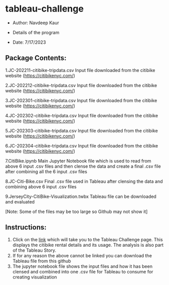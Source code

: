 # tableau-challenge

* Author: Navdeep Kaur

* Details of the program

* Date: 7/17/2023

## Package Contents:
1.JC-202211-citibike-tripdata.csv Input file downloaded from the citibike website (https://citibikenyc.com/)

2.JC-202212-citibike-tripdata.csv Input file downloaded from the citibike website (https://citibikenyc.com/)

3.JC-202301-citibike-tripdata.csv Input file downloaded from the citibike website (https://citibikenyc.com/)

4.JC-202302-citibike-tripdata.csv Input file downloaded from the citibike website (https://citibikenyc.com/)

5.JC-202303-citibike-tripdata.csv Input file downloaded from the citibike website (https://citibikenyc.com/)

6.JC-202304-citibike-tripdata.csv Input file downloaded from the citibike website (https://citibikenyc.com/)

7.CitiBike.ipynb Main Jupyter Notebook file which is used to read from above 6 input .csv files and then clense the data and create a final .csv file after combining all the 6 input .csv files

8.JC-Citi-Bike.csv Final .csv file used in Tableau after clensing the data and combining above 6 input .csv files

9.JerseyCity-CitiBike-Visualization.twbx Tableau file can be downloaded and evaluated

[Note: Some of the files may be too large so Github may not show it]

## Instructions:

1. Click on the [link](https://public.tableau.com/app/profile/navdeep.kaur6193/viz/JerseyCity-CitiBike-Visualization_17103448629560/JerseyCityBikeStory) which will take you to the Tableau Challenge page. This displays the citibike rental details and its usage. The analysis is also part of the Tableau Story.
2. If for any reason the above cannot be linked you can download the Tableau file from this github
3. The jupyter notebook file shows the input files and how it has been clensed and combined into one .csv file for Tableau to consume for creating visualization
